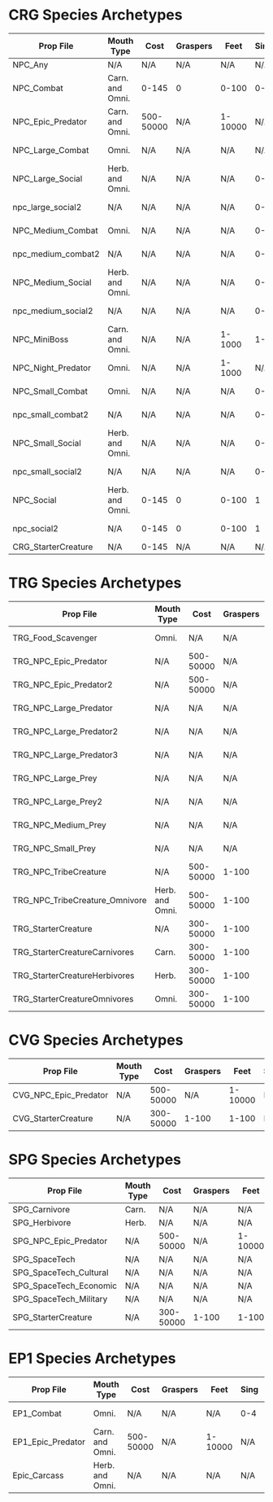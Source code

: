 # CRG Species Archetypes

| Prop File     | Mouth Type  | Cost  | Graspers | Feet | Sing | Dance | Charm | Pose | Total Social | Bite | Strike | Charge | Spit | Total Attack | Health |
|---------------|-------------|-------|----------|------|------|-------|-------|------|-------|------|--------|--------|------|-------|--------|
| NPC_Any | N/A | N/A | N/A | N/A | N/A | N/A | N/A | N/A | N/A | N/A | N/A | N/A | N/A | N/A | N/A |
| NPC_Combat | Carn. and Omni. | 0-145 | 0 | 0-100 | 0-1 | 0 | 0-1 | 0 | N/A | 1 | 0 | 0-1 | 0-1 | N/A | 0-2 |
| NPC_Epic_Predator | Carn. and Omni. | 500-50000 | N/A | 1-10000 | N/A | N/A | N/A | N/A | N/A | N/A | N/A | N/A | N/A | N/A | N/A |
| NPC_Large_Combat | Omni. | N/A | N/A | N/A | N/A | N/A | N/A | N/A | N/A | N/A | N/A | N/A | N/A | 11-20 | N/A |
| NPC_Large_Social | Herb. and Omni. | N/A | N/A | N/A | 0-5 | 0-5 | 0-5 | 0-5 | 11-20 | N/A | N/A | N/A | N/A | N/A | N/A |
| npc_large_social2 | N/A | N/A | N/A | N/A | 0-5 | 0-5 | 0-5 | 0-5 | 11-20 | N/A | N/A | N/A | N/A | N/A | N/A |
| NPC_Medium_Combat | Omni. | N/A | N/A | N/A | 0-4 | 0-4 | 0-4 | 0-4 | N/A | 0-4 | 0-4 | 0-4 | 0-4 | 5-16 | 0-5 |
| npc_medium_combat2 | N/A | N/A | N/A | N/A | 0-4 | 0-4 | 0-4 | 0-4 | N/A | 0-4 | 0-4 | 0-4 | 0-4 | 5-16 | 0-5 |
| NPC_Medium_Social | Herb. and Omni. | N/A | N/A | N/A | 0-4 | 0-4 | 0-4 | 0-4 | 5-16 | 0-4 | 0-4 | 0-4 | 0-4 | N/A | 0-5 |
| npc_medium_social2 | N/A | N/A | N/A | N/A | 0-4 | 0-4 | 0-4 | 0-4 | 5-16 | 0-4 | 0-4 | 0-4 | 0-4 | N/A | 0-5 |
| NPC_MiniBoss | Carn. and Omni. | N/A | N/A | 1-1000 | 1-5 | 3-5 | 3-5 | 3-5 | 12-20 | 1-5 | 3-5 | 3-5 | 3-5 | 12-20 | N/A |
| NPC_Night_Predator | Omni. | N/A | N/A | 1-1000 | N/A | N/A | N/A | N/A | N/A | 0-3 | 0-3 | 0-3 | 0-3 | 2-12 | N/A |
| NPC_Small_Combat | Omni. | N/A | N/A | N/A | 0-3 | 0-3 | 0-3 | 0-3 | N/A | 0-3 | 0-3 | 0-3 | 0-3 | 2-12 | 0-3 |
| npc_small_combat2 | N/A | N/A | N/A | N/A | 0-3 | 0-3 | 0-3 | 0-3 | N/A | 0-3 | 0-3 | 0-3 | 0-3 | 2-12 | 0-3 |
| NPC_Small_Social | Herb. and Omni. | N/A | N/A | N/A | 0-2 | 0-2 | 0-2 | 0-2 | 2-8 | 0-3 | 0-3 | 0-3 | 0-3 | N/A | 0-3 |
| npc_small_social2 | N/A | N/A | N/A | N/A | 0-2 | 0-2 | 0-2 | 0-2 | 2-8 | 0-3 | 0-3 | 0-3 | 0-3 | N/A | 0-3 |
| NPC_Social | Herb. and Omni. | 0-145 | 0 | 0-100 | 1 | 0 | 0 | 0 | N/A | 1 | 0 | 0-1 | 0-1 | N/A | 0-2 |
| npc_social2 | N/A | 0-145 | 0 | 0-100 | 1 | 0 | 0 | 0 | N/A | 1 | 0 | 0-1 | 0-1 | N/A | 0-2 |
| CRG_StarterCreature | N/A | 0-145 | N/A | N/A | N/A | N/A | N/A | N/A | N/A | N/A | N/A | N/A | N/A | N/A | N/A |

# TRG Species Archetypes
| Prop File     | Mouth Type  | Cost  | Graspers | Feet | Sing | Dance | Charm | Pose | Total Social | Bite | Strike | Charge | Spit | Total Attack | Health |
|---------------|-------------|-------|----------|------|------|-------|-------|------|-------|------|--------|--------|------|-------|--------|
| TRG_Food_Scavenger | Omni. | N/A | N/A | 1-100 | N/A | N/A | N/A | N/A | N/A | 0-3 | 0-3 | 0-3 | 0-3 | 2-12 | N/A |
| TRG_NPC_Epic_Predator | N/A | 500-50000 | N/A | 1-10000 | N/A | N/A | N/A | N/A | N/A | N/A | N/A | N/A | N/A | N/A | N/A |
| TRG_NPC_Epic_Predator2 | N/A | 500-50000 | N/A | 1-10000 | N/A | N/A | N/A | N/A | N/A | N/A | N/A | N/A | N/A | N/A | N/A |
| TRG_NPC_Large_Predator | N/A | N/A | N/A | N/A | N/A | N/A | N/A | N/A | N/A | N/A | N/A | N/A | N/A | 11-20 | N/A |
| TRG_NPC_Large_Predator2 | N/A | N/A | N/A | N/A | N/A | N/A | N/A | N/A | N/A | N/A | N/A | N/A | N/A | 11-20 | N/A |
| TRG_NPC_Large_Predator3 | N/A | N/A | N/A | N/A | N/A | N/A | N/A | N/A | N/A | N/A | N/A | N/A | N/A | 11-20 | N/A |
| TRG_NPC_Large_Prey | N/A | N/A | N/A | N/A | N/A | N/A | N/A | N/A | 11-20 | N/A | N/A | N/A | N/A | N/A | N/A |
| TRG_NPC_Large_Prey2 | N/A | N/A | N/A | N/A | N/A | N/A | N/A | N/A | 11-20 | N/A | N/A | N/A | N/A | N/A | N/A |
| TRG_NPC_Medium_Prey | N/A | N/A | N/A | N/A | N/A | N/A | N/A | N/A | 5-20 | 0-4 | 0-4 | 0-4 | 0-4 | N/A | 0-5 |
| TRG_NPC_Small_Prey | N/A | N/A | N/A | 1-100 | N/A | N/A | N/A | N/A | 2-20 | 0-3 | 0-3 | 0-3 | 0-3 | N/A | N/A |
| TRG_NPC_TribeCreature | N/A | 500-50000 | 1-100 | 1-100 | N/A | N/A | N/A | N/A | N/A | N/A | N/A | N/A | N/A | N/A | N/A |
| TRG_NPC_TribeCreature_Omnivore | Herb. and Omni. | 500-50000 | 1-100 | 1-100 | N/A | N/A | N/A | N/A | N/A | N/A | N/A | N/A | N/A | N/A | N/A |
| TRG_StarterCreature | N/A | 300-50000 | 1-100 | 1-100 | N/A | N/A | N/A | N/A | N/A | N/A | N/A | N/A | N/A | N/A | N/A |
| TRG_StarterCreatureCarnivores | Carn. | 300-50000 | 1-100 | 1-100 | N/A | N/A | N/A | N/A | N/A | N/A | N/A | N/A | N/A | N/A | N/A |
| TRG_StarterCreatureHerbivores | Herb. | 300-50000 | 1-100 | 1-100 | N/A | N/A | N/A | N/A | N/A | N/A | N/A | N/A | N/A | N/A | N/A |
| TRG_StarterCreatureOmnivores | Omni. | 300-50000 | 1-100 | 1-100 | N/A | N/A | N/A | N/A | N/A | N/A | N/A | N/A | N/A | N/A | N/A |

# CVG Species Archetypes
| Prop File     | Mouth Type  | Cost  | Graspers | Feet | Sing | Dance | Charm | Pose | Total Social | Bite | Strike | Charge | Spit | Total Attack | Health |
|---------------|-------------|-------|----------|------|------|-------|-------|------|-------|------|--------|--------|------|-------|--------|
| CVG_NPC_Epic_Predator | N/A | 500-50000 | N/A | 1-10000 | N/A | N/A | N/A | N/A | N/A | N/A | N/A | N/A | N/A | N/A | N/A |
| CVG_StarterCreature | N/A | 300-50000 | 1-100 | 1-100 | N/A | N/A | N/A | N/A | N/A | N/A | N/A | N/A | N/A | N/A | N/A |

# SPG Species Archetypes
| Prop File     | Mouth Type  | Cost  | Graspers | Feet | Sing | Dance | Charm | Pose | Total Social | Bite | Strike | Charge | Spit | Total Attack | Health |
|---------------|-------------|-------|----------|------|------|-------|-------|------|-------|------|--------|--------|------|-------|--------|
| SPG_Carnivore | Carn. | N/A | N/A | N/A | N/A | N/A | N/A | N/A | N/A | N/A | N/A | N/A | N/A | N/A | N/A |
| SPG_Herbivore | Herb. | N/A | N/A | N/A | N/A | N/A | N/A | N/A | N/A | N/A | N/A | N/A | N/A | N/A | N/A |
| SPG_NPC_Epic_Predator | N/A | 500-50000 | N/A | 1-10000 | N/A | N/A | N/A | N/A | N/A | N/A | N/A | N/A | N/A | N/A | N/A |
| SPG_SpaceTech | N/A | N/A | N/A | N/A | N/A | N/A | N/A | N/A | N/A | N/A | N/A | N/A | N/A | N/A | N/A |
| SPG_SpaceTech_Cultural | N/A | N/A | N/A | N/A | N/A | N/A | N/A | N/A | N/A | N/A | N/A | N/A | N/A | N/A | N/A |
| SPG_SpaceTech_Economic | N/A | N/A | N/A | N/A | N/A | N/A | N/A | N/A | N/A | N/A | N/A | N/A | N/A | N/A | N/A |
| SPG_SpaceTech_Military | N/A | N/A | N/A | N/A | N/A | N/A | N/A | N/A | N/A | N/A | N/A | N/A | N/A | N/A | N/A |
| SPG_StarterCreature | N/A | 300-50000 | 1-100 | 1-100 | N/A | N/A | N/A | N/A | N/A | N/A | N/A | N/A | N/A | N/A | N/A |

# EP1 Species Archetypes
| Prop File     | Mouth Type  | Cost  | Graspers | Feet | Sing | Dance | Charm | Pose | Total Social | Bite | Strike | Charge | Spit | Total Attack | Health |
|---------------|-------------|-------|----------|------|------|-------|-------|------|-------|------|--------|--------|------|-------|--------|
| EP1_Combat | Omni. | N/A | N/A | N/A | 0-4 | 0-4 | 0-4 | 0-4 | N/A | 0-4 | 0-4 | 0-4 | 0-4 | 5-16 | 0-5 |
| EP1_Epic_Predator | Carn. and Omni. | 500-50000 | N/A | 1-10000 | N/A | N/A | N/A | N/A | N/A | N/A | N/A | N/A | N/A | N/A | N/A |
| Epic_Carcass | Herb. and Omni. | N/A | N/A | N/A | N/A | N/A | N/A | N/A | N/A | N/A | N/A | N/A | N/A | N/A | N/A |
